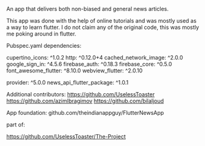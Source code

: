 An app that delivers both non-biased and general news articles.

This app was done with the help of online tutorials and was mostly used as a way to learn flutter. I do not claim any of the original code, this was mostly me poking around in flutter.


Pubspec.yaml dependencies:

cupertino_icons: ^1.0.2 http: ^0.12.0+4 cached_network_image: ^2.0.0 google_sign_in: ^4.5.6 firebase_auth: ^0.18.3 firebase_core: ^0.5.0 font_awesome_flutter: ^8.10.0 webview_flutter: ^2.0.10

provider: ^5.0.0 news_api_flutter_package: ^1.0.1


Additional contributors: https://github.com/UselessToaster https://github.com/azimIbragimov https://github.com/bilaljoud

App foundation: github.com/theindianappguy/FlutterNewsApp

part of:

https://github.com/UselessToaster/The-Project
